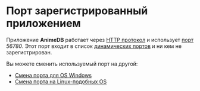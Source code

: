 # Порт зарегистрированный приложением

Приложение **AnimeDB** работает через [HTTP протокол](http://ru.wikipedia.org/wiki/HTTP) и использует
[порт](http://ru.wikipedia.org/wiki/Порт_%28компьютерные_сети%29) *56780*. Этот порт входит в список
[динамических портов](http://ru.wikipedia.org/wiki/Динамический_порт) и ни кем не зарегистрирован.

Вы можете сменить используемый порт на другой:

- [Смена порта для OS Windows](/ru/user/install/source/windows.md#change-port)
- [Смена порта на Linux-подобных OS](/ru/user/install/source/nix.md#change-port)